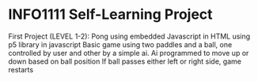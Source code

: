 # INFO1111 Self-Learning Project

First Project (LEVEL 1-2):
Pong using embedded Javascript in HTML using p5 library in javascript
Basic game using two paddles and a ball, one controlled by user and other by a simple ai.
Ai programmed to move up or down based on ball position
If ball passes either left or right side, game restarts

